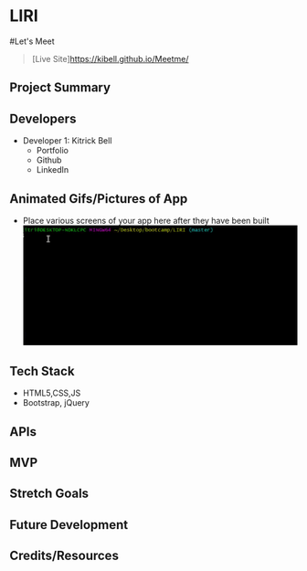 # LIRI
#Let's Meet

> [Live Site]https://kibell.github.io/Meetme/

## Project Summary

> 

## Developers


- Developer 1: Kitrick Bell
  - Portfolio
  - Github
  - LinkedIn


## Animated Gifs/Pictures of App

- Place various screens of your app here after they have been built
![](spotZoom.gif)

## Tech Stack

- HTML5,CSS,JS
- Bootstrap, jQuery


## APIs



## MVP



## Stretch Goals



## Future Development



## Credits/Resources
